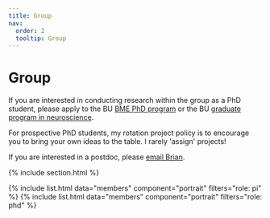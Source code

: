 ```yaml
---
title: Group
nav:
  order: 2
  tooltip: Group
---
```


# <i class="fas fa-users"></i>Group

If you are interested in conducting research within the group as a PhD student, please apply to the BU [BME PhD program](https://www.bu.edu/eng/academics/explore-degree-programs/phd-in-biomedical-engineering/) or the BU [graduate program in neuroscience](  https://www.bu.edu/neuro/academics/graduate/). 

For prospective PhD students, my rotation project policy is to encourage you to bring your own ideas to the table. I rarely 'assign' projects!

If you are interested in a postdoc, please [email Brian](mailto:bddepasq@bu.edu).  

{% include section.html %}

{%
  include list.html
  data="members"
  component="portrait"
  filters="role: pi"
%}
{%
  include list.html
  data="members"
  component="portrait"
  filters="role: phd"
%}

<!--- ## Funding

Our work is made possible by funding from several organizations.
{:.center}

{%
  include gallery.html
  style="square"

  image1="images/photo.jpg"
  link1="https://nasa.gov/"
  tooltip1="Cool Foundation"

%}
-->